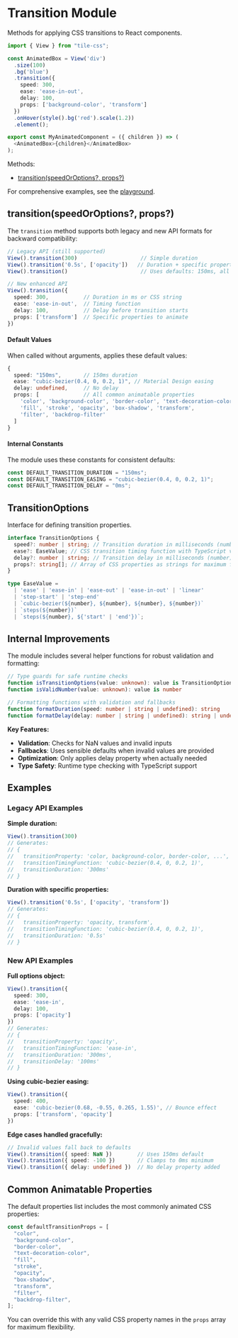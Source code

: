 # Transition Module

Methods for applying CSS transitions to React components.

```typescript
import { View } from "tile-css";

const AnimatedBox = View('div')
  .size(100)
  .bg('blue')
  .transition({
    speed: 300,
    ease: 'ease-in-out',
    delay: 100,
    props: ['background-color', 'transform']
  })
  .onHover(style().bg('red').scale(1.2))
  .element();

export const MyAnimatedComponent = ({ children }) => (
  <AnimatedBox>{children}</AnimatedBox>
);
```

Methods:

* [transition(speedOrOptions?, props?)](#transitionspeedoroptions-props)

For comprehensive examples, see the [playground](../playground/).

## transition(speedOrOptions?, props?)

The `transition` method supports both legacy and new API formats for backward compatibility:

```typescript
// Legacy API (still supported)
View().transition(300)                    // Simple duration
View().transition('0.5s', ['opacity'])   // Duration + specific properties
View().transition()                       // Uses defaults: 150ms, all common properties

// New enhanced API  
View().transition({
  speed: 300,           // Duration in ms or CSS string
  ease: 'ease-in-out',  // Timing function
  delay: 100,           // Delay before transition starts
  props: ['transform']  // Specific properties to animate
})
```

#### Default Values
When called without arguments, applies these default values:
```typescript
{
  speed: "150ms",       // 150ms duration
  ease: "cubic-bezier(0.4, 0, 0.2, 1)", // Material Design easing
  delay: undefined,     // No delay
  props: [              // All common animatable properties
    'color', 'background-color', 'border-color', 'text-decoration-color',
    'fill', 'stroke', 'opacity', 'box-shadow', 'transform', 
    'filter', 'backdrop-filter'
  ]
}
```

#### Internal Constants
The module uses these constants for consistent defaults:
```typescript
const DEFAULT_TRANSITION_DURATION = "150ms";
const DEFAULT_TRANSITION_EASING = "cubic-bezier(0.4, 0, 0.2, 1)";
const DEFAULT_TRANSITION_DELAY = "0ms";
```

## TransitionOptions

Interface for defining transition properties.

```typescript
interface TransitionOptions {
  speed?: number | string; // Transition duration in milliseconds (number) or CSS string (e.g., '0.3s')
  ease?: EaseValue; // CSS transition timing function with TypeScript validation
  delay?: number | string; // Transition delay in milliseconds (number) or CSS string (e.g., '0.1s')
  props?: string[]; // Array of CSS properties as strings for maximum flexibility
}

type EaseValue = 
  | 'ease' | 'ease-in' | 'ease-out' | 'ease-in-out' | 'linear'
  | 'step-start' | 'step-end'
  | `cubic-bezier(${number}, ${number}, ${number}, ${number})`
  | `steps(${number})`
  | `steps(${number}, ${'start' | 'end'})`;
```

## Internal Improvements

The module includes several helper functions for robust validation and formatting:

```typescript
// Type guards for safe runtime checks
function isTransitionOptions(value: unknown): value is TransitionOptions
function isValidNumber(value: unknown): value is number

// Formatting functions with validation and fallbacks
function formatDuration(speed: number | string | undefined): string
function formatDelay(delay: number | string | undefined): string | undefined
```

**Key Features:**
- **Validation**: Checks for NaN values and invalid inputs
- **Fallbacks**: Uses sensible defaults when invalid values are provided
- **Optimization**: Only applies delay property when actually needed
- **Type Safety**: Runtime type checking with TypeScript support

## Examples

### Legacy API Examples

**Simple duration:**
```typescript
View().transition(300)
// Generates:
// {
//   transitionProperty: 'color, background-color, border-color, ...',
//   transitionTimingFunction: 'cubic-bezier(0.4, 0, 0.2, 1)',
//   transitionDuration: '300ms'
// }
```

**Duration with specific properties:**
```typescript
View().transition('0.5s', ['opacity', 'transform'])
// Generates:
// {
//   transitionProperty: 'opacity, transform',
//   transitionTimingFunction: 'cubic-bezier(0.4, 0, 0.2, 1)',
//   transitionDuration: '0.5s'
// }
```

### New API Examples

**Full options object:**
```typescript
View().transition({
  speed: 300,
  ease: 'ease-in',
  delay: 100,
  props: ['opacity']
})
// Generates:
// {
//   transitionProperty: 'opacity',
//   transitionTimingFunction: 'ease-in',
//   transitionDuration: '300ms',
//   transitionDelay: '100ms'
// }
```

**Using cubic-bezier easing:**
```typescript
View().transition({
  speed: 400,
  ease: 'cubic-bezier(0.68, -0.55, 0.265, 1.55)', // Bounce effect
  props: ['transform', 'opacity']
})
```

**Edge cases handled gracefully:**
```typescript
// Invalid values fall back to defaults
View().transition({ speed: NaN })        // Uses 150ms default
View().transition({ speed: -100 })       // Clamps to 0ms minimum
View().transition({ delay: undefined })  // No delay property added
```

## Common Animatable Properties

The default properties list includes the most commonly animated CSS properties:

```typescript
const defaultTransitionProps = [
  "color",
  "background-color", 
  "border-color",
  "text-decoration-color",
  "fill",
  "stroke",
  "opacity",
  "box-shadow",
  "transform",
  "filter",
  "backdrop-filter",
];
```

You can override this with any valid CSS property names in the `props` array for maximum flexibility.